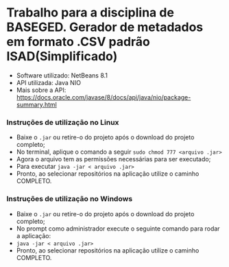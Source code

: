 
# Trabalho para a disciplina de BASEGED. Gerador de metadados em formato .CSV padrão ISAD(Simplificado)
* Software utilizado: NetBeans 8.1
* API utilizada: Java NIO
* Mais sobre a API: https://docs.oracle.com/javase/8/docs/api/java/nio/package-summary.html

### Instruções de utilização no Linux
* Baixe o ``.jar`` ou retire-o do projeto após o download do projeto completo;
* No terminal, aplique o comando a seguir ``sudo chmod 777 <arquivo .jar>``
* Agora o arquivo tem as permissões necessárias para ser executado;
* Para executar ``java -jar < arquivo .jar>``
* Pronto, ao selecionar repositórios na aplicação utilize o caminho COMPLETO.

### Instruções de utilização no Windows
* Baixe o ``.jar`` ou retire-o do projeto após o download do projeto completo;
* No prompt como administrador execute o seguinte comando para rodar a aplicação:
* ``java -jar < arquivo .jar>``
* Pronto, ao selecionar repositórios na aplicação utilize o caminho COMPLETO.
